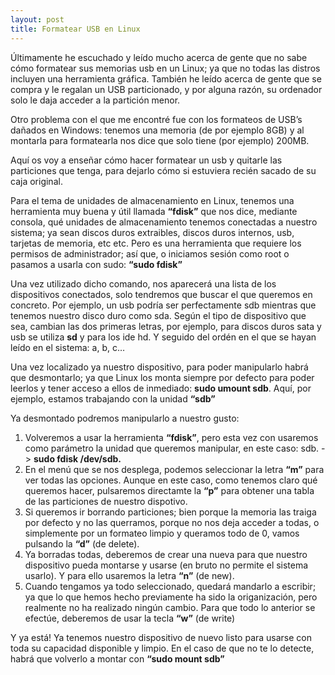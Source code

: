 ```yaml
---
layout: post
title: Formatear USB en Linux
---
```


Últimamente he escuchado y leído mucho acerca de gente que no sabe cómo formatear sus memorias usb en un Linux; ya que no todas las distros incluyen una herramienta gráfica. También he leído acerca de gente que se compra y le regalan un USB particionado, y por alguna razón, su ordenador solo le daja acceder a la partición menor.

Otro problema con el que me encontré fue con los formateos de USB’s dañados en Windows: tenemos una memoria (de por ejemplo 8GB) y al montarla para formatearla nos dice que solo tiene (por ejemplo) 200MB.

Aquí os voy a enseñar cómo hacer formatear un usb y quitarle las particiones que tenga, para dejarlo cómo si estuviera recién sacado de su caja original.

 
Para el tema de unidades de almacenamiento en Linux, tenemos una herramienta muy buena y útil llamada **“fdisk”** que nos dice, mediante consola, qué unidades de almacenamiento tenemos conectadas a nuestro sistema; ya sean discos duros extraibles, discos duros internos, usb, tarjetas de memoria, etc etc. Pero es una herramienta que requiere los permisos de administrador; así que, o iniciamos sesión como root o pasamos a usarla con sudo: **“sudo fdisk”**

Una vez utilizado dicho comando, nos aparecerá una lista de los dispositivos conectados, solo tendremos que buscar el que queremos en concreto. Por ejemplo, un usb podría ser perfectamente sdb mientras que tenemos nuestro disco duro como sda. Según el tipo de dispositivo que sea, cambian las dos primeras letras, por ejemplo, para discos duros sata y usb se utiliza **sd** y para los ide hd. Y seguido del ordén en el que se hayan leído en el sistema: a, b, c…

Una vez localizado ya nuestro dispositivo, para poder manipularlo habrá que desmontarlo; ya que Linux los monta siempre por defecto para poder leerlos y tener acceso a ellos de inmediado: **sudo umount sdb**. Aquí, por ejemplo, estamos trabajando con la unidad **“sdb”**

Ya desmontado podremos manipularlo a nuestro gusto:

1. Volveremos a usar la herramienta **“fdisk”**, pero esta vez con usaremos como parámetro la unidad que queremos manipular, en este caso: sdb. -> **sudo fdisk /dev/sdb.**
2. En el menú que se nos desplega, podemos seleccionar la letra **“m”** para ver todas las opciones. Aunque en este caso, como tenemos claro qué queremos hacer, pulsaremos directamte la **“p”** para obtener una tabla de las particiones de nuestro dispotivo. 
3. Si queremos ir borrando particiones; bien porque la memoria las traiga por defecto y no las querramos, porque no nos deja acceder a todas, o simplemente por un formateo limpio y queramos todo de 0, vamos pulsando la **“d”** (de delete).
4. Ya borradas todas, deberemos de crear una nueva para que nuestro dispositivo pueda montarse y usarse (en bruto no permite el sistema usarlo). Y para ello usaremos la letra **“n”** (de new).
5. Cuando tengamos ya todo seleccionado, quedará mandarlo a escribir; ya que lo que hemos hecho previamente ha sido la origanización, pero realmente no ha realizado ningún cambio. Para que todo lo anterior se efectúe, deberemos de usar la tecla **“w”** (de write)

Y ya está! Ya tenemos nuestro dispositivo de nuevo listo para usarse con toda su capacidad disponible y limpio. En el caso de que no te lo detecte, habrá que volverlo a montar con **“sudo mount sdb”**
